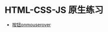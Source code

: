 # HTML-CSS-JS 原生练习

* [按钮onmouserover](http://peng2014.github.io/HTML-CSS-JS/JS-Basic/1.%E6%8C%89%E9%92%AEonmouseover.html)

